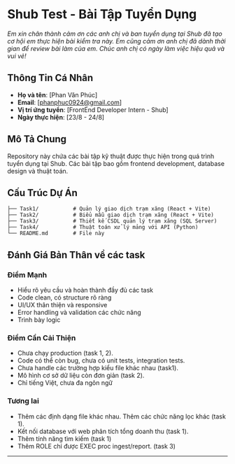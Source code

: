 # Shub Test - Bài Tập Tuyển Dụng
 _Em xin chân thành cảm ơn các anh chị và ban tuyển dụng tại *Shub* đã tạo cơ hội em thực hiện bài kiểm tra này. Em cũng cảm ơn anh chị đã dành thời gian để review bài làm của em. Chúc anh chị có ngày làm việc hiệu quả và vui vẻ!_ 
## Thông Tin Cá Nhân

- **Họ và tên**: [Phan Văn Phúc]
- **Email**: [phanphuc0924@gmail.com]
- **Vị trí ứng tuyển**: [FrontEnd Developer Intern - Shub]
- **Ngày thực hiện**: [23/8 - 24/8]

## Mô Tả Chung

Repository này chứa các bài tập kỹ thuật được thực hiện trong quá trình tuyển dụng tại Shub. Các bài tập bao gồm frontend development, database design và thuật toán.

## Cấu Trúc Dự Án

```
├── Task1/           # Quản lý giao dịch trạm xăng (React + Vite)
├── Task2/           # Biểu mẫu giao dịch trạm xăng (React + Vite)
├── Task3/           # Thiết kế CSDL quản lý trạm xăng (SQL Server)
├── Task4/           # Thuật toán xử lý mảng với API (Python)
└── README.md        # File này
```

## Đánh Giá Bản Thân về các task

### Điểm Mạnh

- Hiểu rõ yêu cầu và hoàn thành đầy đủ các task
- Code clean, có structure rõ ràng
- UI/UX thân thiện và responsive
- Error handling và validation các chức năng
- Trình bày logic

### Điểm Cần Cải Thiện

- Chưa chạy production (task 1, 2).
- Code có thể còn bug, chưa có unit tests, integration tests.
- Chưa handle các trường hợp kiểu file khác nhau (task1).
- Mô hình cơ sở dữ liệu còn đơn giản (task 2).
- Chỉ tiếng Việt, chưa đa ngôn ngữ

### Tương lai

- Thêm các định dạng file khác nhau. Thêm các chức năng lọc khác (task 1).
- Kết nối database với web phân tích tổng doanh thu (task 1).
- Thêm tính năng tìm kiếm (task 1)
- Thêm ROLE chỉ được EXEC proc ingest/report. (task 3)

---
